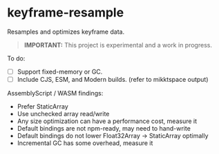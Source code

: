 # keyframe-resample

Resamples and optimizes keyframe data.

> **IMPORTANT:** This project is experimental and a work in progress.

To do:

- [ ] Support fixed-memory or GC.
- [ ] Include CJS, ESM, and Modern builds. (refer to mikktspace output)

AssemblyScript / WASM findings:

- Prefer StaticArray
- Use unchecked array read/write
- Any size optimization can have a performance cost, measure it
- Default bindings are not npm-ready, may need to hand-write
- Default bindings do not lower Float32Array → StaticArray optimally
- Incremental GC has some overhead, measure it
